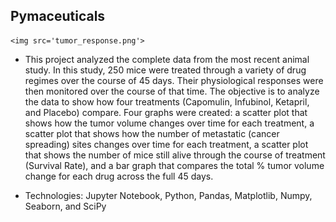 
## Pymaceuticals

    <img src='tumor_response.png'>
    
- This project analyzed the complete data from the most recent animal study. In this study, 250 mice were treated through a variety of drug regimes over the course of 45 days. Their physiological responses were then monitored over the course of that time. The objective is to analyze the data to show how four treatments (Capomulin, Infubinol, Ketapril, and Placebo) compare.
    Four graphs were created:
    a scatter plot that shows how the tumor volume changes over time for each treatment,
    a scatter plot that shows how the number of metastatic (cancer spreading) sites changes over time for each treatment,
    a scatter plot that shows the number of mice still alive through the course of treatment (Survival Rate), 
    and a bar graph that compares the total % tumor volume change for each drug across the full 45 days.

- Technologies: Jupyter Notebook, Python, Pandas, Matplotlib, Numpy, Seaborn, and SciPy



```python

```
